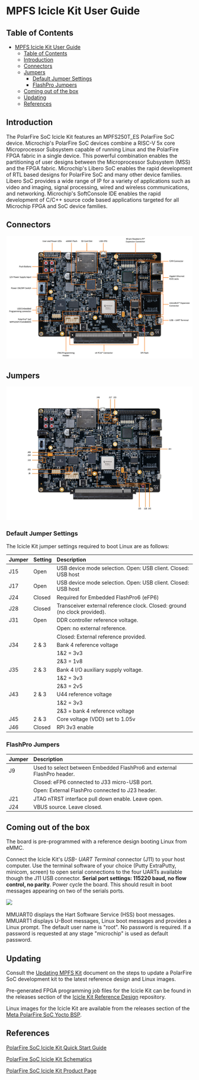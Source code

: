# MPFS Icicle Kit User Guide

## Table of Contents

- [MPFS Icicle Kit User Guide](#mpfs-icicle-kit-user-guide)
  - [Table of Contents](#table-of-contents)
  - [Introduction](#introduction)
  - [Connectors](#connectors)
  - [Jumpers](#jumpers)
    - [Default Jumper Settings](#default-jumper-settings)
    - [FlashPro Jumpers](#flashpro-jumpers)
  - [Coming out of the box](#coming-out-of-the-box)
  - [Updating](#updating)
  - [References](#references)

<a name="introduction"></a>

## Introduction

The PolarFire SoC Icicle Kit features an MPFS250T_ES PolarFire SoC device.
Microchip's PolarFire SoC devices combine a RISC-V 5x core Microprocessor Subsystem capable of running Linux and the PolarFire FPGA fabric in a single device.
This powerful combination enables the partitioning of user designs between the Microprocessor Subsystem (MSS) and the FPGA fabric.
Microchip's Libero SoC enables the rapid development of RTL based designs for PolarFire SoC and many other device families.
Libero SoC provides a wide range of IP for a variety of applications such as video and imaging, signal processing, wired and wireless communications, and networking.
Microchip's SoftConsole IDE enables the rapid development of C/C++ source code based applications targeted for all Microchip FPGA and SoC device families.

<a name="connectors"></a>

## Connectors

![](./images/icicle-kit-connectors.PNG)

<a name="jumpers"></a>

## Jumpers

![](./images/icicle-kit-jumper-settings.jpg)

<a name="default-jumper-settings"></a>

### Default Jumper Settings

The Icicle Kit jumper settings required to boot Linux are as follows:

| Jumper | Setting | Description                                                               |
|:-------|:--------|:--------------------------------------------------------------------------|
| J15    | Open    | USB device mode selection. Open: USB client. Closed: USB host             |
| J17    | Open    | USB device mode selection. Open: USB client. Closed: USB host             |
| J24    | Closed  | Required for Embedded FlashPro6 (eFP6)                                    |
| J28    | Closed  | Transceiver external reference clock. Closed: ground (no clock provided). |
| J31    | Open    | DDR controller reference voltage.                                         |
|        |         | Open: no external reference.                                              |
|        |         | Closed: External reference provided.                                      |
| J34    | 2 & 3   | Bank 4 reference voltage                                                  |
|        |         | 1&2 = 3v3                                                                 |
|        |         | 2&3 = 1v8                                                                 |
| J35    | 2 & 3   | Bank 4 I/O auxiliary supply voltage.                                      |
|        |         | 1&2 = 3v3                                                                 |
|        |         | 2&3 = 2v5                                                                 |
| J43    | 2 & 3   | U44 reference voltage                                                     |
|        |         | 1&2 = 3v3                                                                 |
|        |         | 2&3 = bank 4 reference voltage                                            |
| J45    | 2 & 3   | Core voltage (VDD) set to 1.05v                                           |
| J46    | Closed  | RPi 3v3 enable                                                            |

<a name="flashpro-jumpers"></a>

### FlashPro Jumpers

| Jumper | Description                                                             |
|:-------|:------------------------------------------------------------------------|
| J9     | Used to select between Embedded FlashPro6 and external FlashPro header. |
|        | Closed: eFP6 connected to J33 micro-USB port.                           |
|        | Open: External FlashPro connected to J23 header.                        |
| J21    | JTAG nTRST interface pull down enable. Leave open.                      |
| J24    | VBUS source. Leave closed.                                              |

<a name="coming-out-of-the-box"></a>

## Coming out of the box

The board is pre-programmed with a reference design booting Linux from eMMC.

Connect the Icicle Kit's *USB- UART Terminal* connector (J11) to your host computer. Use the terminal software of your choice (Putty ExtraPutty, minicom, screen) to open serial connections to the four UARTs available though the J11 USB connector. **Serial port settings: 115220 baud, no flow control, no parity**. Power cycle the board. This should result in boot messages appearing on two of the serials ports.

![](./images/icicle-kit-terminals.gif)

MMUART0 displays the Hart Software Service (HSS) boot messages. MMUART1 displays U-Boot messages, Linux boot messages and provides a Linux prompt. The default user name is "root". No password is required. If a password is requested at any stage "microchip" is used as default password.

<a name="updating"></a>

## Updating

Consult the [Updating MPFS Kit](https://mi-v-ecosystem.github.io/redirects/boards-mpfs-generic-updating-mpfs-kit) document on the steps to update a PolarFire SoC development kit to the latest reference design and Linux images.

Pre-generated FPGA programming job files for the Icicle Kit can be found in the releases section of the [Icicle Kit Reference Design](https://mi-v-ecosystem.github.io/redirects/repo-icicle-kit-reference-design) repository.

Linux images for the Icicle Kit are available from the releases section of the [Meta PolarFire SoC Yocto BSP](https://mi-v-ecosystem.github.io/redirects/releases-meta-polarfire-soc-yocto-bsp).

<a name="references"></a>

## References

[PolarFire SoC Icicle Kit Quick Start Guide](https://www.microsemi.com/products/fpga-soc/polarfire-soc-icicle-quick-start-guide#overview)

[PolarFire SoC Icicle Kit Schematics](https://ww1.microchip.com/downloads/aemDocuments/documents/FPGA/ProductDocuments/ReferenceManuals/mpfs-icicle-kit-es-schematics.pdf)

[PolarFire SoC Icicle Kit Product Page](https://www.microchip.com/en-us/development-tool/MPFS-ICICLE-KIT-ES)
